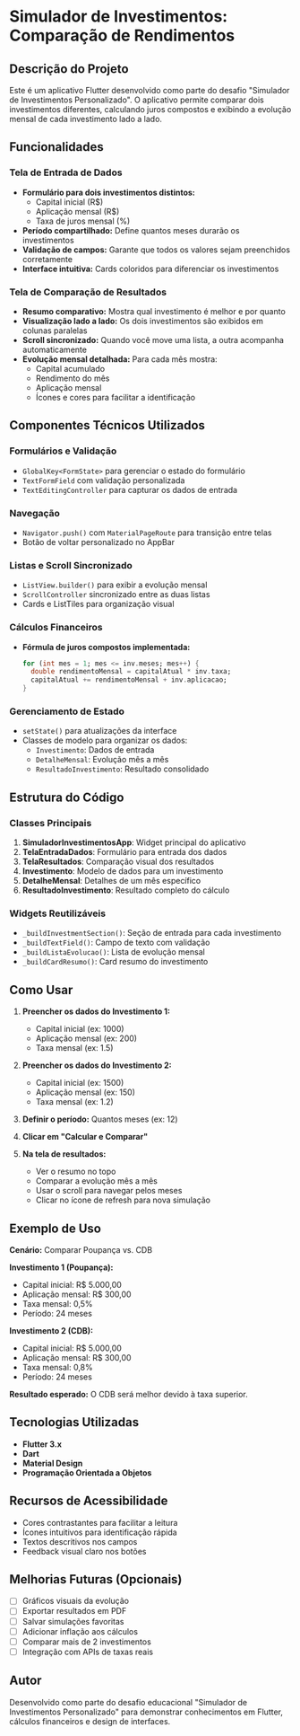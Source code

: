# Simulador de Investimentos: Comparação de Rendimentos

## Descrição do Projeto

Este é um aplicativo Flutter desenvolvido como parte do desafio "Simulador de Investimentos Personalizado". O aplicativo permite comparar dois investimentos diferentes, calculando juros compostos e exibindo a evolução mensal de cada investimento lado a lado.

## Funcionalidades

### Tela de Entrada de Dados
- **Formulário para dois investimentos distintos:**
  - Capital inicial (R$)
  - Aplicação mensal (R$)
  - Taxa de juros mensal (%)
- **Período compartilhado:** Define quantos meses durarão os investimentos
- **Validação de campos:** Garante que todos os valores sejam preenchidos corretamente
- **Interface intuitiva:** Cards coloridos para diferenciar os investimentos

### Tela de Comparação de Resultados
- **Resumo comparativo:** Mostra qual investimento é melhor e por quanto
- **Visualização lado a lado:** Os dois investimentos são exibidos em colunas paralelas
- **Scroll sincronizado:** Quando você move uma lista, a outra acompanha automaticamente
- **Evolução mensal detalhada:** Para cada mês mostra:
  - Capital acumulado
  - Rendimento do mês
  - Aplicação mensal
  - Ícones e cores para facilitar a identificação

## Componentes Técnicos Utilizados

### Formulários e Validação
- `GlobalKey<FormState>` para gerenciar o estado do formulário
- `TextFormField` com validação personalizada
- `TextEditingController` para capturar os dados de entrada

### Navegação
- `Navigator.push()` com `MaterialPageRoute` para transição entre telas
- Botão de voltar personalizado no AppBar

### Listas e Scroll Sincronizado
- `ListView.builder()` para exibir a evolução mensal
- `ScrollController` sincronizado entre as duas listas
- Cards e ListTiles para organização visual

### Cálculos Financeiros
- **Fórmula de juros compostos implementada:**
  ```dart
  for (int mes = 1; mes <= inv.meses; mes++) {
    double rendimentoMensal = capitalAtual * inv.taxa;
    capitalAtual += rendimentoMensal + inv.aplicacao;
  }
  ```

### Gerenciamento de Estado
- `setState()` para atualizações da interface
- Classes de modelo para organizar os dados:
  - `Investimento`: Dados de entrada
  - `DetalheMensal`: Evolução mês a mês
  - `ResultadoInvestimento`: Resultado consolidado

## Estrutura do Código

### Classes Principais
1. **SimuladorInvestimentosApp**: Widget principal do aplicativo
2. **TelaEntradaDados**: Formulário para entrada dos dados
3. **TelaResultados**: Comparação visual dos resultados
4. **Investimento**: Modelo de dados para um investimento
5. **DetalheMensal**: Detalhes de um mês específico
6. **ResultadoInvestimento**: Resultado completo do cálculo

### Widgets Reutilizáveis
- `_buildInvestmentSection()`: Seção de entrada para cada investimento
- `_buildTextField()`: Campo de texto com validação
- `_buildListaEvolucao()`: Lista de evolução mensal
- `_buildCardResumo()`: Card resumo do investimento

## Como Usar

1. **Preencher os dados do Investimento 1:**
   - Capital inicial (ex: 1000)
   - Aplicação mensal (ex: 200)
   - Taxa mensal (ex: 1.5)

2. **Preencher os dados do Investimento 2:**
   - Capital inicial (ex: 1500)
   - Aplicação mensal (ex: 150)
   - Taxa mensal (ex: 1.2)

3. **Definir o período:** Quantos meses (ex: 12)

4. **Clicar em "Calcular e Comparar"**

5. **Na tela de resultados:**
   - Ver o resumo no topo
   - Comparar a evolução mês a mês
   - Usar o scroll para navegar pelos meses
   - Clicar no ícone de refresh para nova simulação

## Exemplo de Uso

**Cenário:** Comparar Poupança vs. CDB

**Investimento 1 (Poupança):**
- Capital inicial: R$ 5.000,00
- Aplicação mensal: R$ 300,00
- Taxa mensal: 0,5%
- Período: 24 meses

**Investimento 2 (CDB):**
- Capital inicial: R$ 5.000,00
- Aplicação mensal: R$ 300,00
- Taxa mensal: 0,8%
- Período: 24 meses

**Resultado esperado:** O CDB será melhor devido à taxa superior.

## Tecnologias Utilizadas

- **Flutter 3.x**
- **Dart**
- **Material Design**
- **Programação Orientada a Objetos**

## Recursos de Acessibilidade

- Cores contrastantes para facilitar a leitura
- Ícones intuitivos para identificação rápida
- Textos descritivos nos campos
- Feedback visual claro nos botões

## Melhorias Futuras (Opcionais)

- [ ] Gráficos visuais da evolução
- [ ] Exportar resultados em PDF
- [ ] Salvar simulações favoritas
- [ ] Adicionar inflação aos cálculos
- [ ] Comparar mais de 2 investimentos
- [ ] Integração com APIs de taxas reais

## Autor

Desenvolvido como parte do desafio educacional "Simulador de Investimentos Personalizado" para demonstrar conhecimentos em Flutter, cálculos financeiros e design de interfaces.

